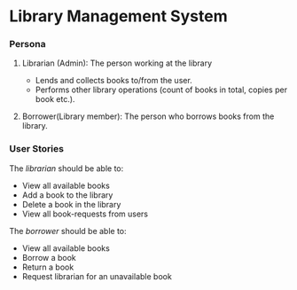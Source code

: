 # **Library Management System**

### **Persona**
1. Librarian (Admin): The person working at the library
   - Lends and collects books to/from the user.
   - Performs other library operations (count of books in total, copies per book etc.).

2. Borrower(Library member): The person who borrows books from the library.

### **User Stories**

The *librarian* should be able to:
- View all available books
- Add a book to the library
- Delete a book in the library
- View all book-requests from users
  
The *borrower* should be able to:
- View all available books
- Borrow a book
- Return a book
- Request librarian for an unavailable book
